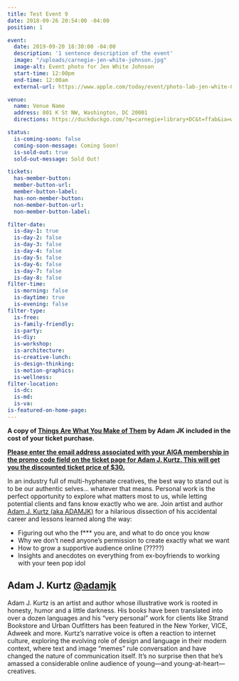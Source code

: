```yaml
---
title: Test Event 9
date: 2018-09-26 20:54:00 -04:00
position: 1

event:
  date: 2019-09-20 18:30:00 -04:00
  description: '1 sentence description of the event'
  image: "/uploads/carnegie-jen-white-johnson.jpg"
  image-alt: Event photo for Jen White Johnson
  start-time: 12:00pm
  end-time: 12:00am
  external-url: https://www.apple.com/today/event/photo-lab-jen-white-090819/6569989226447144557/?sn=R516

venue:
  name: Venue Name
  address: 801 K St NW, Washington, DC 20001
  directions: https://duckduckgo.com/?q=carnegie+library+DC&t=ffab&ia=web&iaxm=maps&iai=apple-carnegie-library-washington

status:
  is-coming-soon: false
  coming-soon-message: Coming Soon!
  is-sold-out: true
  sold-out-message: Sold Out!

tickets:
  has-member-button:
  member-button-url:
  member-button-label:
  has-non-member-button:
  non-member-button-url:
  non-member-button-label:

filter-date:
  is-day-1: true
  is-day-2: false
  is-day-3: false
  is-day-4: false
  is-day-5: false
  is-day-6: false
  is-day-7: false
  is-day-8: false
filter-time:
  is-morning: false
  is-daytime: true
  is-evening: false
filter-type:
  is-free:
  is-family-friendly:
  is-party:
  is-diy:
  is-workshop:
  is-architecture:
  is-creative-lunch:
  is-design-thinking:
  is-motion-graphics:
  is-wellness:
filter-location:
  is-dc:
  is-md:
  is-va:
is-featured-on-home-page:
---
```


**A copy of [Things Are What You Make of Them](http://www.thingsarewhatyoumakeofthem.com/) by Adam JK included in the cost of your ticket purchase.**

**[Please enter the email address associated with your AIGA membership in the promo code field on the ticket page for Adam J. Kurtz. This will get you the discounted ticket price of $30.](https://www.ticketfly.com/purchase/event/1771198?_ga=2.268398606.1278497458.1538496632-1925525455.1538496631)**

In an industry full of multi-hyphenate creatives, the best way to stand out is to be our authentic selves… whatever that means. Personal work is the perfect opportunity to explore what matters most to us, while letting potential clients and fans know exactly who we are. Join artist and author [Adam J. Kurtz (aka ADAMJK)](https://www.instagram.com/adamjk/) for a hilarious dissection of his accidental career and lessons learned along the way:
* Figuring out who the f*** you are, and what to do once you know
* Why we don’t need anyone’s permission to create exactly what we want
* How to grow a supportive audience online (?????)
* Insights and anecdotes on everything from ex-boyfriends to working with your teen pop idol

## Adam J. Kurtz [@adamjk](https://www.instagram.com/adamjk/)
Adam J. Kurtz is an artist and
author whose illustrative work is rooted in honesty, humor and a little darkness. His books have been translated into over a dozen languages and his “very personal” work for clients like Strand Bookstore
and Urban Outfitters has been featured in the New Yorker, VICE, Adweek and more.
Kurtz’s narrative voice is often a reaction to internet culture, exploring the evolving role of design and language in their modern context, where text and image “memes” rule conversation and have changed the nature of communication itself. It’s no surprise then that he’s amassed a considerable online audience of young—and young-at-heart—creatives.
